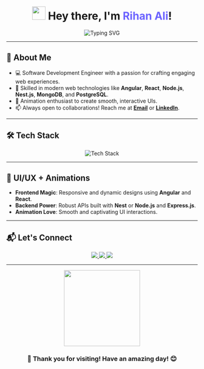 <h1 align="center">
  <img src="https://media.giphy.com/media/hvRJCLFzcasrR4ia7z/giphy.gif" width="35"> Hey there, I'm <span style="color:#6C63FF;">Rihan Ali</span>!
</h1>

<p align="center">
  <img src="https://readme-typing-svg.herokuapp.com?font=Fira+Code&size=25&duration=4000&pause=1000&color=6C63FF&center=true&vCenter=true&width=500&lines=Software+Delvelopment+Engineer;Javascript+Developer;Animation+Enthusiast;Tech+Explorer" alt="Typing SVG" />
</p>

---

## 🚀 About Me

- 💻 Software Development Engineer with a passion for crafting engaging web experiences.
- 🌟 Skilled in modern web technologies like **Angular**, **React**, **Node.js**, **Nest.js**, **MongoDB**, and **PostgreSQL**.
- 🎨 Animation enthusiast to create smooth, interactive UIs.
- 📫 Always open to collaborations! Reach me at [**Email**](mailto:rihanali01010@gmail.com) or [**LinkedIn**](https://linkedin.com/in/rihan-ali).

---

## 🛠 Tech Stack

<div align="center">
  <img src="https://skillicons.dev/icons?i=angular,react,nodejs,nest,express,postgres,mongodb,typescript,js,html,css,git,github,docker&theme=light" alt="Tech Stack" />
</div>

---

## 🎨 UI/UX + Animations

- **Frontend Magic**: Responsive and dynamic designs using **Angular** and **React**.
- **Backend Power**: Robust APIs built with **Nest** or **Node.js** and **Express.js**.
- **Animation Love**: Smooth and captivating UI interactions.

---
<!--
## 🌐 Projects Showcase

Here are a few cool projects I’ve worked on:

- 🔗 **[Project 1 Name](#)**: Brief description goes here.
- 🔗 **[Project 2 Name](#)**: Brief description goes here.
- 🔗 **[Project 3 Name](#)**: Brief description goes here.

---
-->

## 📬 Let's Connect

<p align="center">
  <a href="https://www.linkedin.com/in/parvej-ali" target="_blank">
    <img src="https://img.shields.io/badge/LinkedIn-0A66C2?style=for-the-badge&logo=linkedin&logoColor=white" />
  </a>
  <a href="mailto:rihanali01010@gmail.com" target="_blank">
    <img src="https://img.shields.io/badge/Email-D14836?style=for-the-badge&logo=gmail&logoColor=white" />
  </a>
  <a href="https://portfolio-c831d.web.app" target="_blank">
    <img src="https://img.shields.io/badge/Portfolio-FF69B4?style=for-the-badge&logo=about.me&logoColor=white" />
  </a>
</p>

---

<div align="center">
  <img src="https://media.giphy.com/media/xT9IgzoKnwFNmISR8I/giphy.gif" width="200" />
  <h3>🌟 Thank you for visiting! Have an amazing day! 😊</h3>
</div>
